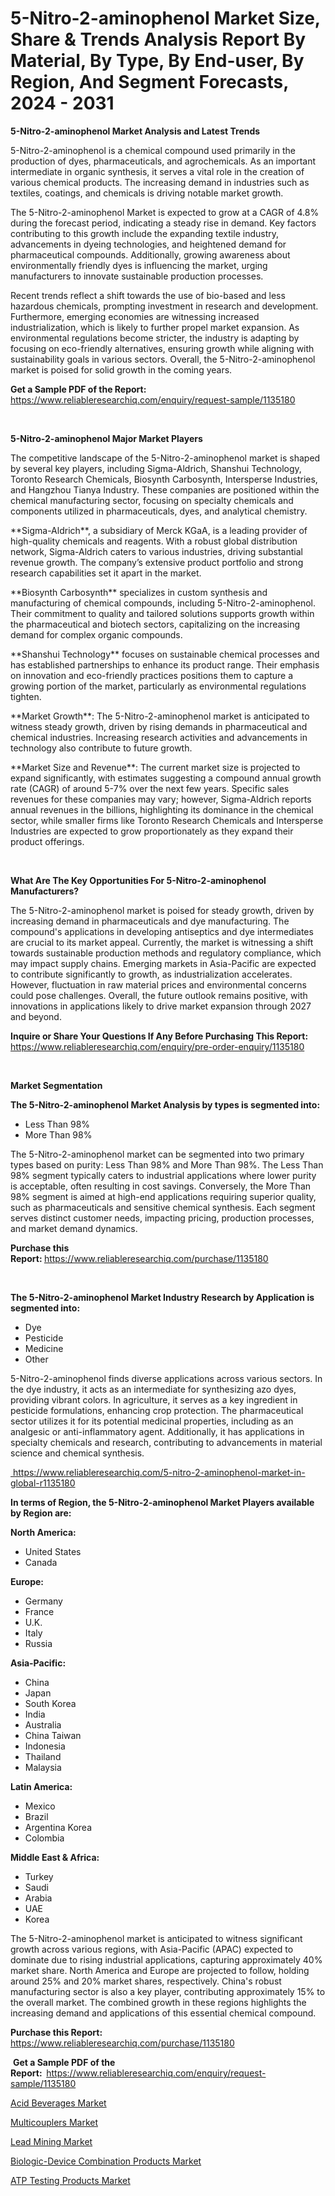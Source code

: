 <p><h1>5-Nitro-2-aminophenol Market Size, Share & Trends Analysis Report By Material, By Type, By End-user, By Region, And Segment Forecasts, 2024 - 2031</h1></p><p><strong>5-Nitro-2-aminophenol Market Analysis and Latest Trends</strong></p>
<p><p>5-Nitro-2-aminophenol is a chemical compound used primarily in the production of dyes, pharmaceuticals, and agrochemicals. As an important intermediate in organic synthesis, it serves a vital role in the creation of various chemical products. The increasing demand in industries such as textiles, coatings, and chemicals is driving notable market growth.</p><p>The 5-Nitro-2-aminophenol Market is expected to grow at a CAGR of 4.8% during the forecast period, indicating a steady rise in demand. Key factors contributing to this growth include the expanding textile industry, advancements in dyeing technologies, and heightened demand for pharmaceutical compounds. Additionally, growing awareness about environmentally friendly dyes is influencing the market, urging manufacturers to innovate sustainable production processes.</p><p>Recent trends reflect a shift towards the use of bio-based and less hazardous chemicals, prompting investment in research and development. Furthermore, emerging economies are witnessing increased industrialization, which is likely to further propel market expansion. As environmental regulations become stricter, the industry is adapting by focusing on eco-friendly alternatives, ensuring growth while aligning with sustainability goals in various sectors. Overall, the 5-Nitro-2-aminophenol market is poised for solid growth in the coming years.</p></p>
<p><strong>Get a Sample PDF of the Report:&nbsp;</strong> <a href="https://www.reliableresearchiq.com/enquiry/request-sample/1135180?utm_campaign=1141&utm_medium=2&utm_source=Github&utm_content=ia&utm_term=09102024&utm_id=5-nitro-2-aminophenol">https://www.reliableresearchiq.com/enquiry/request-sample/1135180</a></p>
<p>&nbsp;</p>
<p><strong>5-Nitro-2-aminophenol Major Market Players</strong></p>
<p><p>The competitive landscape of the 5-Nitro-2-aminophenol market is shaped by several key players, including Sigma-Aldrich, Shanshui Technology, Toronto Research Chemicals, Biosynth Carbosynth, Intersperse Industries, and Hangzhou Tianya Industry. These companies are positioned within the chemical manufacturing sector, focusing on specialty chemicals and components utilized in pharmaceuticals, dyes, and analytical chemistry.</p><p>**Sigma-Aldrich**, a subsidiary of Merck KGaA, is a leading provider of high-quality chemicals and reagents. With a robust global distribution network, Sigma-Aldrich caters to various industries, driving substantial revenue growth. The company’s extensive product portfolio and strong research capabilities set it apart in the market.</p><p>**Biosynth Carbosynth** specializes in custom synthesis and manufacturing of chemical compounds, including 5-Nitro-2-aminophenol. Their commitment to quality and tailored solutions supports growth within the pharmaceutical and biotech sectors, capitalizing on the increasing demand for complex organic compounds.</p><p>**Shanshui Technology** focuses on sustainable chemical processes and has established partnerships to enhance its product range. Their emphasis on innovation and eco-friendly practices positions them to capture a growing portion of the market, particularly as environmental regulations tighten.</p><p>**Market Growth**: The 5-Nitro-2-aminophenol market is anticipated to witness steady growth, driven by rising demands in pharmaceutical and chemical industries. Increasing research activities and advancements in technology also contribute to future growth.</p><p>**Market Size and Revenue**: The current market size is projected to expand significantly, with estimates suggesting a compound annual growth rate (CAGR) of around 5-7% over the next few years. Specific sales revenues for these companies may vary; however, Sigma-Aldrich reports annual revenues in the billions, highlighting its dominance in the chemical sector, while smaller firms like Toronto Research Chemicals and Intersperse Industries are expected to grow proportionately as they expand their product offerings.</p></p>
<p>&nbsp;</p>
<p><strong>What Are The Key Opportunities For 5-Nitro-2-aminophenol Manufacturers?</strong></p>
<p><p>The 5-Nitro-2-aminophenol market is poised for steady growth, driven by increasing demand in pharmaceuticals and dye manufacturing. The compound's applications in developing antiseptics and dye intermediates are crucial to its market appeal. Currently, the market is witnessing a shift towards sustainable production methods and regulatory compliance, which may impact supply chains. Emerging markets in Asia-Pacific are expected to contribute significantly to growth, as industrialization accelerates. However, fluctuation in raw material prices and environmental concerns could pose challenges. Overall, the future outlook remains positive, with innovations in applications likely to drive market expansion through 2027 and beyond.</p></p>
<p><strong>Inquire or Share Your Questions If Any Before Purchasing This Report:</strong> <a href="https://www.reliableresearchiq.com/enquiry/pre-order-enquiry/1135180?utm_campaign=1141&utm_medium=2&utm_source=Github&utm_content=ia&utm_term=09102024&utm_id=5-nitro-2-aminophenol">https://www.reliableresearchiq.com/enquiry/pre-order-enquiry/1135180</a></p>
<p>&nbsp;</p>
<p><strong>Market Segmentation</strong></p>
<p><strong>The 5-Nitro-2-aminophenol Market Analysis by types is segmented into:</strong></p>
<p><ul><li>Less Than 98%</li><li>More Than 98%</li></ul></p>
<p><p>The 5-Nitro-2-aminophenol market can be segmented into two primary types based on purity: Less Than 98% and More Than 98%. The Less Than 98% segment typically caters to industrial applications where lower purity is acceptable, often resulting in cost savings. Conversely, the More Than 98% segment is aimed at high-end applications requiring superior quality, such as pharmaceuticals and sensitive chemical synthesis. Each segment serves distinct customer needs, impacting pricing, production processes, and market demand dynamics.</p></p>
<p><strong>Purchase this Report:&nbsp;</strong><a href="https://www.reliableresearchiq.com/purchase/1135180?utm_campaign=1141&utm_medium=2&utm_source=Github&utm_content=ia&utm_term=09102024&utm_id=5-nitro-2-aminophenol">https://www.reliableresearchiq.com/purchase/1135180</a></p>
<p>&nbsp;</p>
<p><strong>The 5-Nitro-2-aminophenol Market Industry Research by Application is segmented into:</strong></p>
<p><ul><li>Dye</li><li>Pesticide</li><li>Medicine</li><li>Other</li></ul></p>
<p><p>5-Nitro-2-aminophenol finds diverse applications across various sectors. In the dye industry, it acts as an intermediate for synthesizing azo dyes, providing vibrant colors. In agriculture, it serves as a key ingredient in pesticide formulations, enhancing crop protection. The pharmaceutical sector utilizes it for its potential medicinal properties, including as an analgesic or anti-inflammatory agent. Additionally, it has applications in specialty chemicals and research, contributing to advancements in material science and chemical synthesis.</p></p>
<p><a href="https://www.reliableresearchiq.com/5-nitro-2-aminophenol-market-in-global-r1135180?utm_campaign=1141&utm_medium=2&utm_source=Github&utm_content=ia&utm_term=09102024&utm_id=5-nitro-2-aminophenol">&nbsp;https://www.reliableresearchiq.com/5-nitro-2-aminophenol-market-in-global-r1135180</a></p>
<p><strong>In terms of Region, the 5-Nitro-2-aminophenol Market Players available by Region are:</strong></p>
<p>
    <p> <strong> North America: </strong>
        <ul>
            <li>United States</li>
            <li>Canada</li>
        </ul>
        </p> 
    <p> <strong> Europe: </strong>
        <ul>
            <li>Germany</li>
            <li>France</li>
            <li>U.K.</li>
            <li>Italy</li>
            <li>Russia</li>
        </ul>
        </p> 
    <p> <strong> Asia-Pacific: </strong>
        <ul>
            <li>China</li>
            <li>Japan</li>
            <li>South Korea</li>
            <li>India</li>
            <li>Australia</li>
            <li>China Taiwan</li>
            <li>Indonesia</li>
            <li>Thailand</li>
            <li>Malaysia</li>
        </ul>
        </p> 
    <p> <strong> Latin America: </strong>
        <ul>
            <li>Mexico</li>
            <li>Brazil</li>
            <li>Argentina Korea</li>
            <li>Colombia</li>
        </ul>
        </p> 
    <p> <strong> Middle East & Africa: </strong>
        <ul>
            <li>Turkey</li>
            <li>Saudi</li>
            <li>Arabia</li>
            <li>UAE</li>
            <li>Korea</li>
        </ul>
    </p>
    </p>
<p><p>The 5-Nitro-2-aminophenol market is anticipated to witness significant growth across various regions, with Asia-Pacific (APAC) expected to dominate due to rising industrial applications, capturing approximately 40% market share. North America and Europe are projected to follow, holding around 25% and 20% market shares, respectively. China's robust manufacturing sector is also a key player, contributing approximately 15% to the overall market. The combined growth in these regions highlights the increasing demand and applications of this essential chemical compound.</p></p>
<p><strong>Purchase this Report: </strong><a href="https://www.reliableresearchiq.com/purchase/1135180?utm_campaign=1141&utm_medium=2&utm_source=Github&utm_content=ia&utm_term=09102024&utm_id=5-nitro-2-aminophenol">https://www.reliableresearchiq.com/purchase/1135180</a></p>
<p>&nbsp;<strong>Get a Sample PDF of the Report:&nbsp;&nbsp;</strong><a href="https://www.reliableresearchiq.com/enquiry/request-sample/1135180?utm_campaign=1141&utm_medium=2&utm_source=Github&utm_content=ia&utm_term=09102024&utm_id=5-nitro-2-aminophenol">https://www.reliableresearchiq.com/enquiry/request-sample/1135180</a></p>
<p><strong></strong></p>
<p><p><a href="https://issuu.com/reportprime-2/docs/acid-beverages-market-size-2030.ppt_c81d249d1ae98a?utm_campaign=1141&utm_medium=2&utm_source=Github&utm_content=ia&utm_term=09102024&utm_id=5-nitro-2-aminophenol">Acid Beverages Market</a></p><p><a href="https://www.linkedin.com/pulse/multicouplers-market-size-share-trends-analysis-report-ccb3c?utm_campaign=1141&utm_medium=2&utm_source=Github&utm_content=ia&utm_term=09102024&utm_id=5-nitro-2-aminophenol">Multicouplers Market</a></p><p><a href="https://www.linkedin.com/pulse/global-lead-mining-market-trends-analysis-future-growth-prospects-wtzof?utm_campaign=1141&utm_medium=2&utm_source=Github&utm_content=ia&utm_term=09102024&utm_id=5-nitro-2-aminophenol">Lead Mining Market</a></p><p><a href="https://github.com/isbel3opkkem/Market-Research-Report-List-1/blob/main/biologic-device-combination-products-market.md?utm_campaign=1141&utm_medium=2&utm_source=Github&utm_content=ia&utm_term=09102024&utm_id=5-nitro-2-aminophenol">Biologic-Device Combination Products Market</a></p><p><a href="https://github.com/alisia4sskil/Market-Research-Report-List-1/blob/main/atp-testing-products-market.md?utm_campaign=1141&utm_medium=2&utm_source=Github&utm_content=ia&utm_term=09102024&utm_id=5-nitro-2-aminophenol">ATP Testing Products Market</a></p></p>